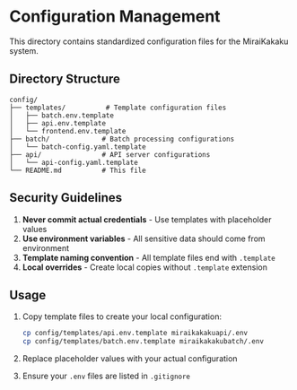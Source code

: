 # Configuration Management

This directory contains standardized configuration files for the MiraiKakaku system.

## Directory Structure

```
config/
├── templates/          # Template configuration files
│   ├── batch.env.template
│   ├── api.env.template
│   └── frontend.env.template
├── batch/             # Batch processing configurations
│   └── batch-config.yaml.template
├── api/               # API server configurations
│   └── api-config.yaml.template
└── README.md          # This file
```

## Security Guidelines

1. **Never commit actual credentials** - Use templates with placeholder values
2. **Use environment variables** - All sensitive data should come from environment
3. **Template naming convention** - All template files end with `.template`
4. **Local overrides** - Create local copies without `.template` extension

## Usage

1. Copy template files to create your local configuration:
   ```bash
   cp config/templates/api.env.template miraikakakuapi/.env
   cp config/templates/batch.env.template miraikakakubatch/.env
   ```

2. Replace placeholder values with your actual configuration

3. Ensure your `.env` files are listed in `.gitignore`